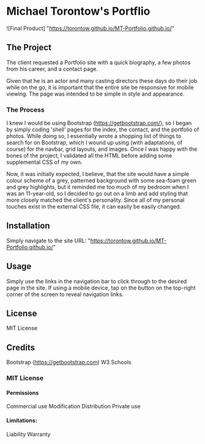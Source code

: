 # Michael Torontow's Portflio

![Final Product] "https://torontow.github.io/MT-Portfolio.github.io/"

## The Project

The client requested a Portfolio site with a quick biography, a few photos from his career, and a contact page. 

Given that he is an actor and many casting directors these days do their job while on the go, it is important that the entire site be responsive for mobile viewing. The page was intended to be simple in style and appearance. 

### The Process

I knew I would be using Bootstrap (https://getbootstrap.com/), so I began by simply coding 'shell' pages for the index, the contact, and the portfolio of photos. While doing so, I essentially wrote a shopping list of things to search for on Bootstrap, which I wound up using (with adaptations, of course) for the navbar, grid layouts, and images. Once I was happy with the bones of the project, I validated all the HTML before adding some supplemental CSS of my own.

Now, it was initially expected, I believe, that the site would have a simple colour scheme of a grey, patterned background with some sea-foam green and grey highlights, but it reminded me too much of my bedroom when I was an 11-year-old, so I decided to go out on a limb and add styling that more closely matched the client's personality. Since all of my personal touches exist in the external CSS file, it can easily be easily changed. 

## Installation

Simply navigate to the site URL: "https://torontow.github.io/MT-Portfolio.github.io/"

## Usage

Simply use the links in the navigation bar to click through to the desired page in the site. If using a mobile device, tap on the button on the top-right corner of the screen to reveal navigation links. 

## License

MIT License

## Credits

Bootstrap (https://getbootstrap.com)
W3 Schools

### MIT License 

#### Permissions

Commercial use
Modification
Distribution
Private use

#### Limitations:

Liability
Warranty 


 